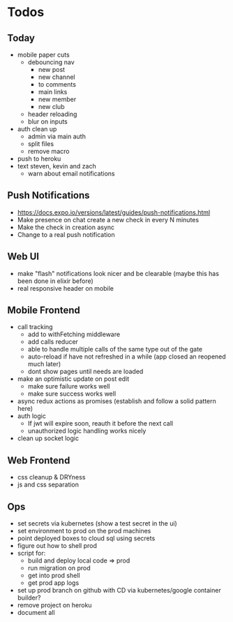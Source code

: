 # Todos

## Today
- mobile paper cuts
  - debouncing nav
    - new post
    - new channel
    - to comments
    - main links
    - new member
    - new club
  - header reloading
  - blur on inputs
- auth clean up
  - admin via main auth
  - split files
  - remove macro
- push to heroku
- text steven, kevin and zach
  - warn about email notifications

## Push Notifications
- https://docs.expo.io/versions/latest/guides/push-notifications.html
- Make presence on chat create a new check in
  every N minutes
- Make the check in creation async
- Change to a real push notification

## Web UI
- make "flash" notifications look nicer
  and be clearable (maybe this has been
  done in elixir before)
- real responsive header on mobile

## Mobile Frontend
  - call tracking
    - add to withFetching middleware
    - add calls reducer
    - able to handle multiple calls of the same type
      out of the gate
    - auto-reload if have not refreshed in a while
      (app closed an reopened much later)
    - dont show pages until needs are loaded
  - make an optimistic update on post edit
    - make sure failure works well
    - make sure success works well
  - async redux actions as promises (establish and
    follow a solid pattern here)
  - auth logic
    - If jwt will expire soon, reauth it before the next call
    - unauthorized logic handling works nicely
  - clean up socket logic

## Web Frontend
  - css cleanup & DRYness
  - js and css separation

## Ops
- set secrets via kubernetes (show a test secret in the ui)
- set environment to prod on the prod machines
- point deployed boxes to cloud sql using secrets
- figure out how to shell prod
- script for:
  - build and deploy local code => prod
  - run migration on prod
  - get into prod shell
  - get prod app logs
- set up prod branch on github with CD via
  kubernetes/google container builder?
- remove project on heroku
- document all
